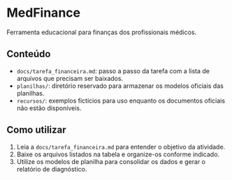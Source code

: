 # MedFinance

Ferramenta educacional para finanças dos profissionais médicos.

## Conteúdo

- `docs/tarefa_financeira.md`: passo a passo da tarefa com a lista de arquivos que precisam ser baixados.
- `planilhas/`: diretório reservado para armazenar os modelos oficiais das planilhas.
- `recursos/`: exemplos fictícios para uso enquanto os documentos oficiais não estão disponíveis.

## Como utilizar

1. Leia a `docs/tarefa_financeira.md` para entender o objetivo da atividade.
2. Baixe os arquivos listados na tabela e organize-os conforme indicado.
3. Utilize os modelos de planilha para consolidar os dados e gerar o relatório de diagnóstico.
